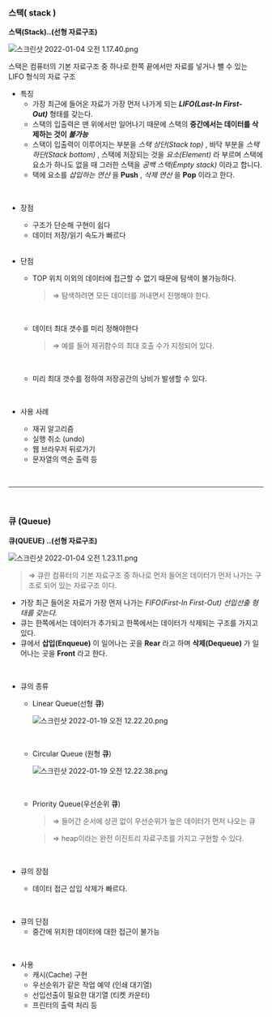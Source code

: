 ### 스택( stack )

**스택(Stack)..(선형 자료구조)**

![스크린샷 2022-01-04 오전 1.17.40.png](https://s3-us-west-2.amazonaws.com/secure.notion-static.com/563bdead-6e5a-416a-9bd5-0fa91569c6b2/스크린샷_2022-01-04_오전_1.17.40.png)

스택은 컴퓨터의 기본 자료구조 중 하나로 한쪽 끝에서만 자료를 넣거나 뺄 수 있는 LIFO 형식의 자료 구조

- 특징
    - 가장 최근에 들어온 자료가 가장 먼저 나가게 되는 ***LIFO(Last-In First-Out)*** 형태를 갖는다.
    - 스택의 입출력은 맨 위에서만 일어나기 때문에 스택의 **중간에서는 데이터를 삭제하는 것이 *불가능***
    - 스택이 입출력이 이루어지는 부분을 *스택 상단(Stack top)* , 바닥 부분을 *스택 하단(Stack bottom)* , 스택에 저장되는 것을 *요소(Element)* 라 부르며 스택에 요소가 하나도 없을 때 그러한 스택을 *공백 스택(Empty stack)* 이라고 합니다.
    - 택에 요소를 *삽입하는 연산* 을 **Push** , *삭제 연산* 을 **Pop** 이라고 한다.

<br>

- 장점
    - 구조가 단순해 구현이 쉽다
    - 데이터 저장/읽기 속도가 빠르다
    
    <br>

- 단점
    - TOP 위치 이외의 데이터에 접근할 수 없기 때문에 탐색이 불가능하다.
        
        >⇒  탐색하려면 모든 데이터를 꺼내면서 진행해야 한다.
        
        <br>

    - 데이터 최대 갯수를 미리 정해야한다
        
        >⇒ 예를 들어 재귀함수의 최대 호출 수가 지정되어 있다.
        
        <br>

    - 미리 최대 갯수를 정하여 저장공간의 낭비가 발생할 수 있다.
    
    <br>

- 사용 사례
    - 재귀 알고리즘
    - 실행 취소 (undo)
    - 웹 브라우저 뒤로가기
    - 문자열의 역순 출력 등

<br>

* * *

<br>

### 큐 (Queue)

**큐(QUEUE) ..(선형 자료구조)**

![스크린샷 2022-01-04 오전 1.23.11.png](https://s3-us-west-2.amazonaws.com/secure.notion-static.com/520f56ed-f35b-4d1c-8b47-bd0fdf696a86/스크린샷_2022-01-04_오전_1.23.11.png)

>⇒ 큐란 컴퓨터의 기본 자료구조 중 하나로 먼저 들어온 데이터가 먼저 나가는 구조로 되어 있는 자료구조 이다.

- 가장 최근 들어온 자료가 가장 먼저 나가는 *FIFO(First-In First-Out) 선입선출 형태를 갖는다.*
- 큐는 한쪽에서는 데이터가 추가되고 한쪽에서는 데이터가 삭제되는 구조를 가지고 있다.
- 큐에서 **삽입(Enqueue)** 이 일어나는 곳을 **Rear** 라고 하며 **삭제(Dequeue)** 가 일어나는 곳을 **Front** 라고 한다.

<br>

- 큐의 종류
    - Linear Queue(선형 **큐**)
        
        ![스크린샷 2022-01-19 오전 12.22.20.png](https://s3-us-west-2.amazonaws.com/secure.notion-static.com/dd7f9486-4772-442c-99bd-d7a8efea3801/스크린샷_2022-01-19_오전_12.22.20.png)

     <br>

    - Circular Queue (원형 **큐**)
        
        ![스크린샷 2022-01-19 오전 12.22.38.png](https://s3-us-west-2.amazonaws.com/secure.notion-static.com/0f045679-d148-4f94-8956-bb27dd831880/스크린샷_2022-01-19_오전_12.22.38.png)

     <br>

    - Priority Queue(우선순위 **큐**)
        
        >⇒ 들어간 순서에 상관 없이 우선순위가 높은 데이터가 먼저 나오는 큐
        
        >⇒ heap이라는 완전 이진트리 자료구조를 가지고 구현할 수 있다.
        
        <br>

- 큐의 장점
    - 데이터 접근 삽입 삭제가 빠르다.

<br>

- 큐의 단점
    - 중간에 위치한 데이터에 대한 접근이 불가능

<br>
    
- 사용
    - 캐시(Cache) 구현
    - 우선순위가 같은 작업 예약 (인쇄 대기열)
    - 선입선출이 필요한 대기열 (티켓 카운터)
    - 프린터의 출력 처리 등